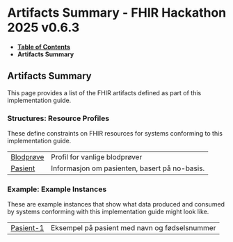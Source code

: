 # Artifacts Summary - FHIR Hackathon 2025 v0.6.3

* [**Table of Contents**](toc.md)
* **Artifacts Summary**

## Artifacts Summary

This page provides a list of the FHIR artifacts defined as part of this implementation guide.

### Structures: Resource Profiles 

These define constraints on FHIR resources for systems conforming to this implementation guide.

| | |
| :--- | :--- |
| [Blodprøve](StructureDefinition-mal-observation-blodprove.md) | Profil for vanlige blodprøver |
| [Pasient](StructureDefinition-mal-patient.md) | Informasjon om pasienten, basert på no-basis. |

### Example: Example Instances 

These are example instances that show what data produced and consumed by systems conforming with this implementation guide might look like.

| | |
| :--- | :--- |
| [Pasient-1](Patient-Pasient-1.md) | Eksempel på pasient med navn og fødselsnummer |

